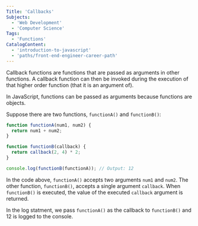 ```yaml
---
Title: 'Callbacks'
Subjects:
  - 'Web Development'
  - 'Computer Science'
Tags:
  - 'Functions'
CatalogContent:
  - 'introduction-to-javascript'
  - 'paths/front-end-engineer-career-path'
---
```


Callback functions are functions that are passed as arguments in other functions. A callback function can then be invoked during the execution of that higher order function (that it is an argument of).

In JavaScript, functions can be passed as arguments because functions are objects.

Suppose there are two functions, `functionA()` and `functionB()`:

```js
function functionA(num1, num2) {
  return num1 + num2;
}

function functionB(callback) {
  return callback(2, 4) * 2;
}

console.log(functionB(functionA)); // Output: 12
```

In the code above, `functionA()` accepts two arguments `num1` and `num2`. The other function, `functionB()`, accepts a single argument `callback`. When `functionB()` is executed, the value of the executed `callback` argument is returned.

In the log statment, we pass `functionA()` as the callback to `functionB()` and 12 is logged to the console.

